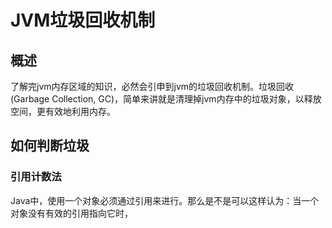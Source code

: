 # JVM垃圾回收机制

## 概述

了解完jvm内存区域的知识，必然会引申到jvm的垃圾回收机制。垃圾回收(Garbage Collection, GC)，简单来讲就是清理掉jvm内存中的垃圾对象，以释放空间，更有效地利用内存。

## 如何判断垃圾

### 引用计数法

 Java中，使用一个对象必须通过引用来进行。那么是不是可以这样认为：当一个对象没有有效的引用指向它时，

